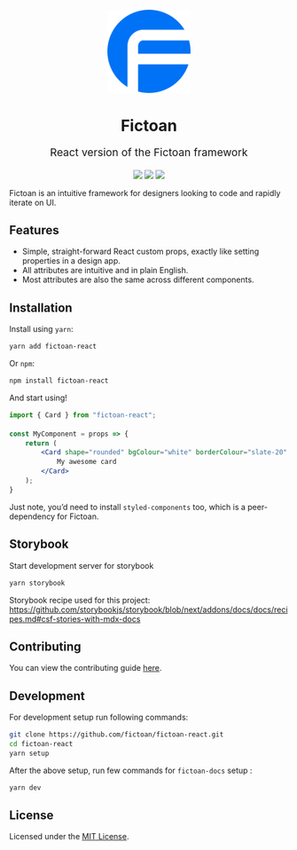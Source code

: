 <p align="center" style="color: #343a40">
  <a href="https://fictoan.io"><img src="./assets/images/fictoan-logo.svg" alt="emotion" height="150" width="150"></a>
  <h1 align="center">Fictoan</h1>
</p>
<p align="center" style="font-size: 1.2rem;">React version of the Fictoan framework</p>
<p align="center">
<a href="https://www.npmjs.com/package/fictoan-react"><img src="https://img.shields.io/npm/v/fictoan-react"/></a>
<a href="https://www.npmjs.com/package/fictoan-react"><img src="https://img.shields.io/bundlephobia/min/fictoan-react"/></a>
<a href="LICENSE"><img src="https://img.shields.io/github/license/fictoan/fictoan-react"/></a>
</p>

Fictoan is an intuitive framework for designers looking to code and rapidly iterate on UI.

## Features
- Simple, straight-forward React custom props, exactly like setting properties in a design app.
- All attributes are intuitive and in plain English.
- Most attributes are also the same across different components.

## Installation
Install using `yarn`:
```sh
yarn add fictoan-react
```
Or `npm`:
```sh
npm install fictoan-react
```

And start using!
```jsx
import { Card } from "fictoan-react";

const MyComponent = props => {
    return (
        <Card shape="rounded" bgColour="white" borderColour="slate-20" shadow="soft">
            My awesome card
        </Card>
    );
}
```

Just note, you’d need to install `styled-components` too, which is a peer-dependency for Fictoan.

## Storybook
Start development server for storybook
```sh
yarn storybook
```

Storybook recipe used for this project: https://github.com/storybookjs/storybook/blob/next/addons/docs/docs/recipes.md#csf-stories-with-mdx-docs

## Contributing
You can view the contributing guide [here](.github/CONTRIBUTING.md).

## Development
For development setup run following commands:
```sh
git clone https://github.com/fictoan/fictoan-react.git
cd fictoan-react
yarn setup
```
After the above setup, run few commands for `fictoan-docs` setup :
```sh
yarn dev
```



## License
Licensed under the [MIT License](LICENSE).

